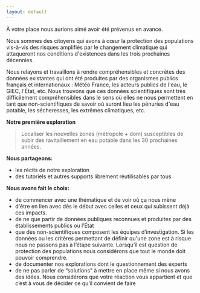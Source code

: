 ```yaml
---
layout: default
---
```


À votre place nous aurions aimé avoir été prévenus en avance.

Nous sommes des citoyens qui avons à cœur la protection des populations vis-à-vis des risques amplifiés par le changement climatique qui attaqueront nos conditions d'existences dans les trois prochaines décennies.

Nous relayons et travaillons à rendre compréhensibles et concrètes des données existantes qui ont été produites par des organismes publics français et internationaux : Météo France, les acteurs publics de l'eau, le GIEC, l'État, etc. Nous trouvons que ces données scientifiques sont très difficilement compréhensibles dans le sens où elles ne nous permettent en tant que non-scientifiques de savoir où auront lieu les pénuries d'eau potable, les sécheresses, les extrêmes climatiques, etc.

**Notre première exploration**

> Localiser les nouvelles zones (métropole + dom) susceptibles de subir des ravitaillement en eau potable dans les 30 prochaines années. 

**Nous partageons:**

- les récits de notre exploration
- des tutoriels et autres supports librement réutilisables par tous

**Nous avons fait le choix:**

- de commencer avec une thématique et de voir où ça nous mène
- d'être en lien avec dès le début avec celles et ceux qui subissent déjà ces impacts.
- de ne que partir de données publiques reconnues et produites par des établissements publics ou l’État
- que des non-scientifiques composent les équipes d’investigation. Si les données ou les critères permettant de définir qu'une zone est à risque nous ne passons pas à l’étape suivante. Lorsqu’il est question de protection des populations nous considérons que tout le monde doit pouvoir comprendre.
- de documenter nos explorations dont le questionnement des experts
- de ne pas parler de “solutions” à mettre en place même si nous avons des idées. Nous considérons que votre réaction vous appartient et que c’est à vous de décider ce qu’il convient de faire


